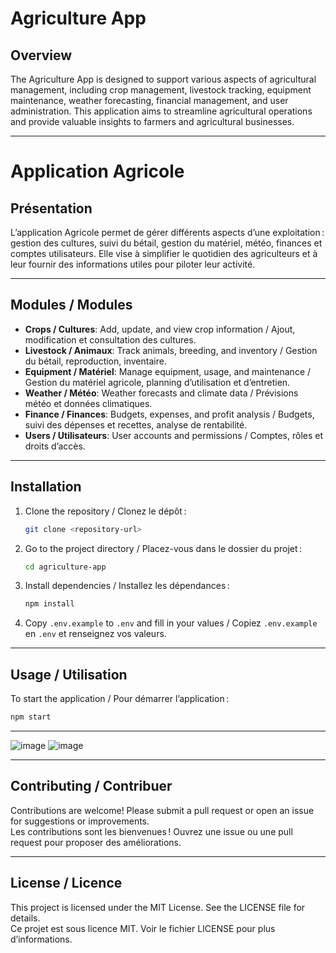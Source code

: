 # Agriculture App

## Overview

The Agriculture App is designed to support various aspects of agricultural management, including crop management, livestock tracking, equipment maintenance, weather forecasting, financial management, and user administration. This application aims to streamline agricultural operations and provide valuable insights to farmers and agricultural businesses.

---

# Application Agricole

## Présentation

L’application Agricole permet de gérer différents aspects d’une exploitation : gestion des cultures, suivi du bétail, gestion du matériel, météo, finances et comptes utilisateurs. Elle vise à simplifier le quotidien des agriculteurs et à leur fournir des informations utiles pour piloter leur activité.

---

## Modules / Modules

- **Crops / Cultures**: Add, update, and view crop information / Ajout, modification et consultation des cultures.
- **Livestock / Animaux**: Track animals, breeding, and inventory / Gestion du bétail, reproduction, inventaire.
- **Equipment / Matériel**: Manage equipment, usage, and maintenance / Gestion du matériel agricole, planning d’utilisation et d’entretien.
- **Weather / Météo**: Weather forecasts and climate data / Prévisions météo et données climatiques.
- **Finance / Finances**: Budgets, expenses, and profit analysis / Budgets, suivi des dépenses et recettes, analyse de rentabilité.
- **Users / Utilisateurs**: User accounts and permissions / Comptes, rôles et droits d’accès.

---

## Installation

1. Clone the repository / Clonez le dépôt :
   ```sh
   git clone <repository-url>
   ```

2. Go to the project directory / Placez-vous dans le dossier du projet :
   ```sh
   cd agriculture-app
   ```

3. Install dependencies / Installez les dépendances :
   ```sh
   npm install
   ```

4. Copy `.env.example` to `.env` and fill in your values / Copiez `.env.example` en `.env` et renseignez vos valeurs.

---

## Usage / Utilisation

To start the application / Pour démarrer l’application :
```sh
npm start
```

---

![image](https://github.com/user-attachments/assets/ed69ef4e-6f1b-442c-a931-b0587a1da652)
![image](https://github.com/user-attachments/assets/86a1deca-158a-404e-bf06-6e6b2c3a701f)


---


## Contributing / Contribuer

Contributions are welcome! Please submit a pull request or open an issue for suggestions or improvements.  
Les contributions sont les bienvenues ! Ouvrez une issue ou une pull request pour proposer des améliorations.

---

## License / Licence

This project is licensed under the MIT License. See the LICENSE file for details.  
Ce projet est sous licence MIT. Voir le fichier LICENSE pour plus d’informations.
